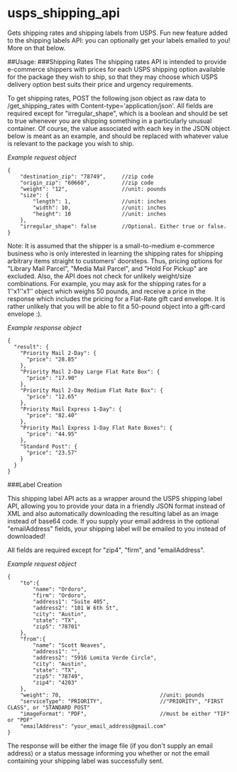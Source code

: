 # usps_shipping_api
Gets shipping rates and shipping labels from USPS. Fun new feature added to the shipping labels API: you can optionally get your labels emailed to you! More on that below.

##Usage: 
###Shipping Rates
The shipping rates API is intended to provide e-commerce shippers with prices for each USPS shipping option available for the package they wish to ship, so that they may choose which USPS delivery option best suits their price and urgency requirements.

To get shipping rates, POST the following json object as raw data to /get_shipping_rates with Content-type='application/json'. All fields are required except for "irregular_shape", which is a boolean and should be set to true whenever you are shipping something in a particularly unusual container. Of course, the value associated with each key in the JSON object below is meant as an example, and should be replaced with whatever value is relevant to the package you wish to ship.

*Example request object*

```
{
    "destination_zip": "78749",		//zip code    
    "origin_zip": "60660",			//zip code
    "weight": "12",					//unit: pounds
    "size": {
        "length": 1,				//unit: inches
        "width": 10,				//unit: inches
        "height": 10				//unit: inches
    },
    "irregular_shape": false		//Optional. Either true or false.
}
```
Note: It is assumed that the shipper is a small-to-medium e-commerce business who is only interested in learning the shipping rates for shipping arbitrary items straight to customers' doorsteps. Thus, pricing options for "Library Mail Parcel", "Media Mail Parcel", and "Hold For Pickup" are excluded. Also, the API does not check for unlikely weight/size combinations. For example, you may ask for the shipping rates for a 1''x1''x1'' object which weighs 50 pounds, and receive a price in the response which includes the pricing for a Flat-Rate gift card envelope. It is rather unlikely that you will be able to fit a 50-pound object into a gift-card envelope :).

*Example response object*

```
{
  "result": {
    "Priority Mail 2-Day": {
      "price": "28.85"
    },
    "Priority Mail 2-Day Large Flat Rate Box": {
      "price": "17.90"
    },
    "Priority Mail 2-Day Medium Flat Rate Box": {
      "price": "12.65"
    },
    "Priority Mail Express 1-Day": {
      "price": "82.40"
    },
    "Priority Mail Express 1-Day Flat Rate Boxes": {
      "price": "44.95"
    },
    "Standard Post": {
      "price": "23.57"
    }
  }
}
```
###Label Creation

This shipping label API acts as a wrapper around the USPS shipping label API, allowing you to provide your data in a friendly JSON format instead of XML and also automatically downloading the resulting label as an image instead of base64 code. If you supply your email address in the optional "emailAddress" fields, your shipping label will be emailed to you instead of downloaded!

All fields are required except for "zip4", "firm", and "emailAddress".

*Example request object*

```
{
    "to":{
        "name": "Ordoro",
        "firm": "Ordoro",
        "address1": "Suite 405",
        "address2": "101 W 6th St",
        "city": "Austin",
        "state": "TX",
        "zip5": "78701"
    },
    "from":{
        "name": "Scott Neaves",
        "address1": "",
        "address2": "5916 Lomita Verde Circle",
        "city": "Austin",
        "state": "TX",
        "zip5": "78749",
        "zip4": "4203"
    },
    "weight": 70,								//unit: pounds
    "serviceType": "PRIORITY",					//"PRIORITY", "FIRST CLASS", or "STANDARD POST"
    "imageFormat": "PDF",						//must be either "TIF" or "PDF"
    "emailAddress": "your_email_address@gmail.com"
}
```

The response will be either the image file (if you don't supply an email address) or a status message informing you whether or not the email containing your shipping label was successfully sent.